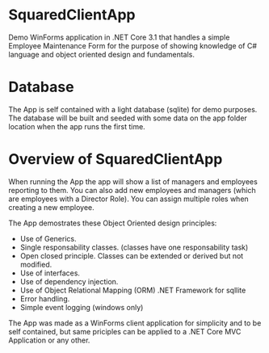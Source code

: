 # SquaredClientApp
Demo WinForms application in .NET Core 3.1 that handles a simple Employee Maintenance Form for the purpose of showing knowledge of C# language and object oriented design and fundamentals.

# Database
The App is self contained with a light database (sqlite) for demo purposes.  The database will be built and seeded with some data on the app folder location when the app runs the first time.  

# Overview of SquaredClientApp
When running the App the app will show a list of managers and employees reporting to them.  You can also add new employees and managers (which are employees with a Director Role).
You can assign multiple roles when creating a new employee.

The App demostrates these Object Oriented design principles:

- Use of Generics.
- Single responsability classes. (classes have one responsability task)
- Open closed principle. Classes can be extended or derived but not modified.
- Use of interfaces. 
- Use of dependency injection.
- Use of Object Relational Mapping (ORM) .NET Framework for sqllite
- Error handling.
- Simple event logging (windows only)

The App was made as a WinForms client application for simplicity and to be self contained, but same priciples can be applied to a .NET Core MVC Application or any other.
